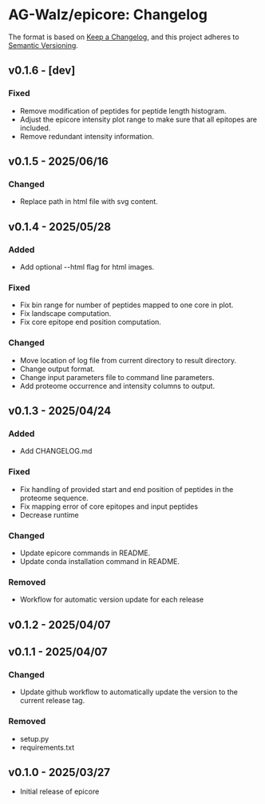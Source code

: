 # AG-Walz/epicore: Changelog

The format is based on [Keep a Changelog](https://keepachangelog.com/en/1.1.0/),
and this project adheres to [Semantic Versioning](https://semver.org/spec/v2.0.0.html).

## v0.1.6 - [dev]

### Fixed
- Remove modification of peptides for peptide length histogram.
- Adjust the epicore intensity plot range to make sure that all epitopes are included.
- Remove redundant intensity information. 

## v0.1.5 - 2025/06/16

### Changed
- Replace path in html file with svg content.

## v0.1.4 - 2025/05/28

### Added
- Add optional --html flag for html images.

### Fixed 
- Fix bin range for number of peptides mapped to one core in plot.
- Fix landscape computation.
- Fix core epitope end position computation.

### Changed
- Move location of log file from current directory to result directory. 
- Change output format.
- Change input parameters file to command line parameters. 
- Add proteome occurrence and intensity columns to output.


## v0.1.3 - 2025/04/24

### Added
- Add CHANGELOG.md

### Fixed
- Fix handling of provided start and end position of peptides in the proteome sequence. 
- Fix mapping error of core epitopes and input peptides
- Decrease runtime

### Changed
- Update epicore commands in README.
- Update conda installation command in README.   

### Removed
- Workflow for automatic version update for each release

## v0.1.2 - 2025/04/07

## v0.1.1 - 2025/04/07

### Changed
- Update github workflow to automatically update the version to the current release tag. 

### Removed
- setup.py
- requirements.txt

## v0.1.0 - 2025/03/27

- Initial release of epicore